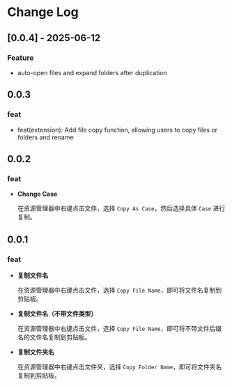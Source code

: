 # Change Log


## [0.0.4] - 2025-06-12

### Feature
- auto-open files and expand folders after duplication

## 0.0.3

### feat

- feat(extension): Add file copy function, allowing users to copy files or folders and rename

## 0.0.2

### feat

- **Change Case**

	在资源管理器中右键点击文件，选择 `Copy As Case`，然后选择具体 `Case` 进行复制。
## 0.0.1

### feat

- **复制文件名**

	在资源管理器中右键点击文件，选择 `Copy File Name`，即可将文件名复制到剪贴板。

- **复制文件名（不带文件类型）**

	在资源管理器中右键点击文件，选择 `Copy File Name`，即可将不带文件后缀名的文件名复制到剪贴板。

- **复制文件夹名**

	在资源管理器中右键点击文件夹，选择 `Copy Folder Name`，即可将文件夹名复制到剪贴板。
